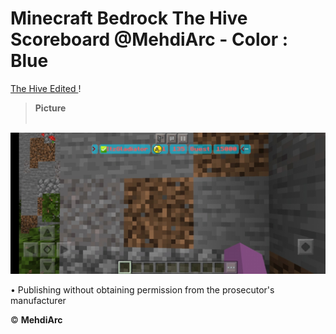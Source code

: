 # Minecraft Bedrock The Hive Scoreboard @MehdiArc - Color : Blue

[The Hive Edited ]() !

  > <b>Picture</b><br><br>

  ![](image/image.png)

• Publishing without obtaining permission from the prosecutor's manufacturer 

© **MehdiArc**

